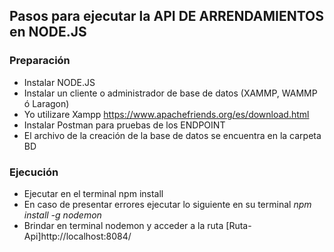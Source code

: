 ## Pasos para ejecutar la API DE ARRENDAMIENTOS en NODE.JS

### Preparación

- Instalar NODE.JS
- Instalar un cliente o administrador de base de datos (XAMMP, WAMMP ó Laragon)
- Yo utilizare Xampp https://www.apachefriends.org/es/download.html
- Instalar Postman para pruebas de los ENDPOINT
- El archivo de la creación de la base de datos se encuentra en la carpeta BD

### Ejecución

- Ejecutar en el terminal npm install
- En caso de presentar errores ejecutar lo siguiente en su terminal _npm install -g nodemon_
- Brindar en terminal nodemon y acceder a la ruta [Ruta-Api]http://localhost:8084/
